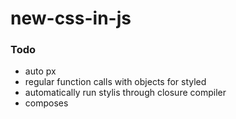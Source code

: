 # new-css-in-js



### Todo

- auto px
- regular function calls with objects for styled
- automatically run stylis through closure compiler
- composes
